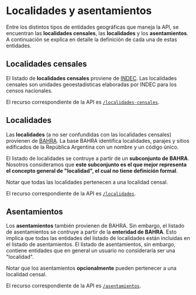 # Localidades y asentamientos

Entre los distintos tipos de entidades geográficas que maneja la API, se encuentran las **localidades censales**, las **localidades** y los **asentamientos**. A continuación se explica en detalle la definición de cada una de estas entidades.

## Localidades censales
El listado de **localidades censales** proviene de [INDEC](https://www.indec.gov.ar/codgeo.asp). Las localidades censales son unidades geoestadísticas elaboradas por INDEC para los censos nacionales.

El recurso correspondiente de la API es [`/localidades-censales`](https://apis.datos.gob.ar/georef/api/localidades-censales).

## Localidades
Las **localidades** (a no ser confundidas con las localidades censales) provienen de [BAHRA](http://www.bahra.gob.ar/). La base BAHRA identifica localidades, parajes y sitios edificados de la República Argentina con un nombre y un código único.

El listado de localidades se contruye a partir de un **subconjunto de BAHRA**. Nosotros consideramos que **este subconjunto es el que mejor representa el concepto general de "localidad", el cual no tiene definición formal**.

Notar que todas las localidades pertenecen a una localidad censal.

El recurso correspondiente de la API es [`/localidades`](https://apis.datos.gob.ar/georef/api/localidades).

## Asentamientos
Los **asentamientos** también provienen de BAHRA. Sin embargo, el listado de asentamientos se contruye a partir de la **enteridad de BAHRA**. Esto implica que todas las entidades del listado de localidades están incluidas en el listado de asentamientos. El listado de asentamientos, sin embargo, contiene entidades que en general un usuario no consideraría ser una "localidad".

Notar que los asentamientos **opcionalmente** pueden pertenecer a una localidad censal.

El recurso correspondiente de la API es [`/asentamientos`](https://apis.datos.gob.ar/georef/api/asentamientos).
